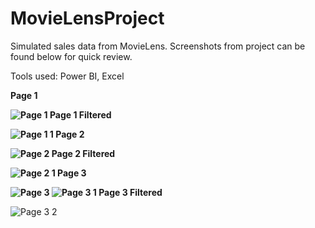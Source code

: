 # MovieLensProject
Simulated sales data from MovieLens. Screenshots from project can be found below for quick review. <P>
Tools used: Power BI, Excel <P>
<b>Page 1 <P>
![Page 1](https://github.com/user-attachments/assets/ec4406a9-7956-4159-9c19-27036e7c2ed9)
Page 1 Filtered <P>
![Page 1 1](https://github.com/user-attachments/assets/86d6517f-8546-430c-b201-bc5fbbdb9d0a)
Page 2 <P>
![Page 2](https://github.com/user-attachments/assets/2a747c54-4e23-4035-8d3c-a35fee12667b)
Page 2 Filtered <P>
![Page 2 1](https://github.com/user-attachments/assets/0a30494b-903b-4a3b-82b3-3320e538e7b3)
Page 3 <P>
![Page 3](https://github.com/user-attachments/assets/87350bf0-b71c-4583-b329-bf669f24c45e)
![Page 3 1](https://github.com/user-attachments/assets/a0397235-af8c-4c40-8f75-ba8e03a03896)
Page 3 Filtered </b><P>
![Page 3 2](https://github.com/user-attachments/assets/ce78e2c0-1c40-465a-a8f3-c3b62d19a29f)
